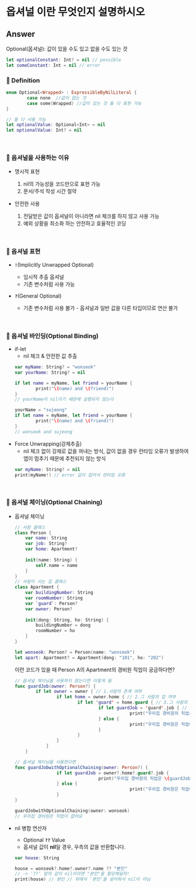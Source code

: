 # 옵셔널 이란 무엇인지 설명하시오


## Answer

Optional(옵셔널): 값이 있을 수도 있고 없을 수도 있는 것

```swift
let optionalConstant: Int? = nil // possible
let someConstant: Int = nil // error
```

### 📌 Definition
```swift
enum Optional<Wrapped> : ExpressibleByNilLiteral {
		case none  //값이 없는 것
		case some(Wrapped) //값이 있는 것 둘 다 표현 가능
}

// 둘 다 사용 가능
let optionalValue: Optional<Int> = nil
let optionalValue: Int? = nil
```


<br>

### 📌 옵셔널을 사용하는 이유
* 명시적 표현
    1. nil의 가능성을 코드만으로 표현 가능
    2. 문서/주석 작성 시간 절약

* 안전한 사용
    1. 전달받은 값이 옵셔널이 아니라면 nil 체크를 하지 않고 사용 가능
    2. 예외 상황을 최소화 하는 안전하고 효율적인 코딩


<br>

### 📌 옵셔널 표현

* **`!`**(Implicitly Unwrapped Optional)
    * 임시적 추출 옵셔널
    * 기존 변수처럼 사용 가능

* **`?`**(General Optional)
    * 기존 변수처럼 사용 불가 - 옵셔널과 일반 값을 다른 타입이므로 연산 불가


<br>

### 📌 옵셔널 바인딩(Optional Binding)
* if-let
    * nil 체크 & 안전한 값 추출
    ```swift
    var myName: String? = "wonseok"
    var yourName: String? = nil

    if let name = myName, let friend = yourName {
            print("\(name) and \(friend)")
    }
    // yourName이 nil이기 때문에 실행되지 않는다

    yourName = "sujeong"
    if let name = myName, let friend = yourName {
            print("\(name) and \(friend)")
    }
    // wonseok and sujeong
    ```
* Force Unwrapping(강제추출)
    * nil 체크 없이 강제로 값을 꺼내는 방식, 값이 없을 경우 런타임 오류가 발생하여 앱이 멈추기 때문에 추천되지 않는 방식 
    ```swift
    var myName: String? = nil
    print(myName!) // error 값이 없어서 런타임 오류
    ```


<br>

### 📌 옵셔널 체이닝(Optional Chaining)

* 옵셔널 체이닝

    ```swift
    // 사람 클래스
    class Person {
        var name: String
        var job: String?
        var home: Apartment?
        
        init(name: String) {
            self.name = name
        }
    }
    // 사람이 사는 집 클래스
    class Apartment {
        var buildingNumber: String
        var roomNumber: String
        var `guard`: Person?
        var owner: Person?
        
        init(dong: String, ho: String) {
            buildingNumber = dong
            roomNumber = ho
        }
    }

    let wonseok: Person? = Person(name: "wonseok")
    let apart: Apartment? = Apartment(dong: "101", ho: "202")
    ```

    이런 코드가 있을 때 Person A의 Apartment의 경비원 직업이 궁금하다면?

    ```swift
    // 옵셔널 체이닝을 사용하지 않는다면 이렇게 됨
    func guardJob(owner: Person?) {
            if let owner = owner { // 1.사람의 존재 여부
                    if let home = owner.home { // 2.그 사람의 집 여부
                            if let 'guard' = home.guard { // 3.그 사람의 집의 경비원 여부
                                    if let guardJob = 'guard'.job { // 4.그 사람의 집의 경비원의 직업 여부
                                                print("우리집 경비원의 직업은 \(guardJob)입니다")
                                    } else {
                                                print("우리집 경비원은 직업이 없어요")
                                    }
                            }
                    }
                }
        }
    ```

    ```swift
    // 옵셔널 체이닝을 사용한다면
    func guardJobwithOptionalChaining(owner: Person?) {
                    if let guardJob = owner?.home?.guard?.job {
                                    print("우리집 경비원의 직업은 \(guardJob)입니다")
                    } else {
                                                print("우리집 경비원은 직업이 없어요")
                    }
    }

    guardJobwithOptionalChaining(owner: wonseok)
    // 우리집 경비원은 직업이 없어요
    ```

* nil 병합 연산자
    - Optional **`??`** Value
    - 옵셔널 값이 **nil**일 경우, 우측의 값을 반환합니다.
    ```swift
    var house: String

    house = wonseok?.home?.owner?.name ?? "본인"
    // -> '??' 앞의 값이 nil이라면 "본인"을 할당해달라!
    print(house) // 본인 // 위에서 '본인'을 넣어줘서 nil이 아님
    ```